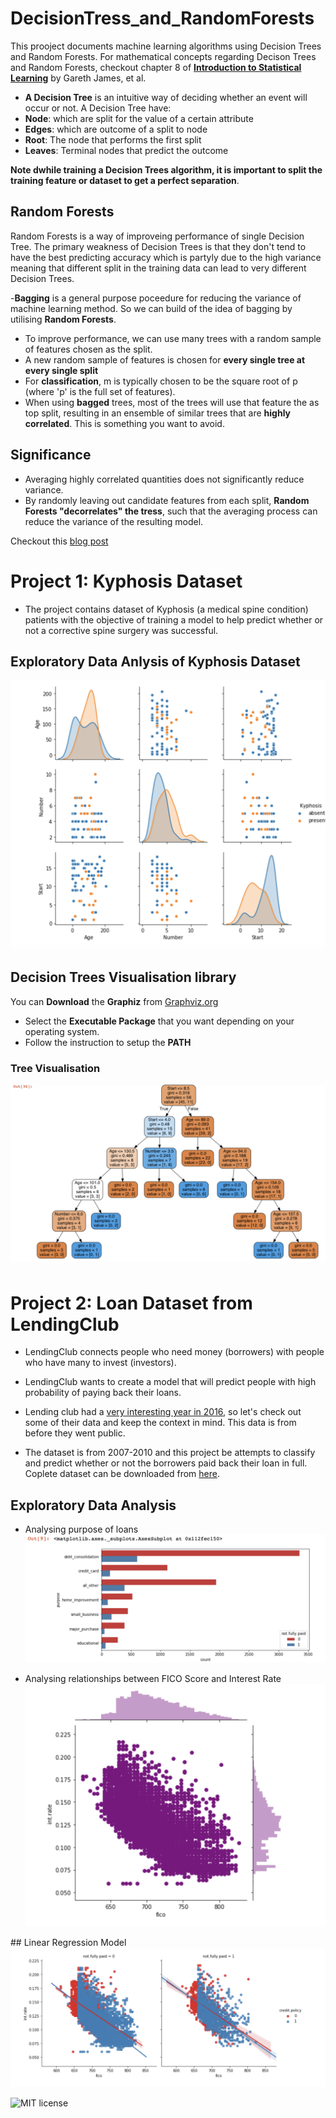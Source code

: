 # DecisionTress_and_RandomForests
 This prooject documents machine learning algorithms using Decision Trees and Random Forests. For mathematical concepts regarding Decison Trees and Random Forests, checkout chapter 8 of **[Introduction to Statistical Learning](https://blog.princehonest.com/stat-learning/)** by Gareth James, et al. 

- **A Decision Tree** is an intuitive way of deciding whether an event will occur or not. A Decision Tree have:
 - **Node**: which are split for the value of a certain attribute
 - **Edges**: which are outcome of a split to node
 - **Root**: The node that performs the first split
 - **Leaves**: Terminal nodes that predict the outcome

**Note dwhile training a Decision Trees algorithm, it is important to split the training feature or dataset to get a perfect separation**.

## Random Forests

Random Forests is a way of improveing performance of single Decision Tree. The primary weakness of Decision Trees is that they don't tend to have the best predicting accuracy which is partyly due to the high variance meaning that different split in the training data can lead to very different Decision Trees.

-**Bagging** is a general purpose poceedure for reducing the variance of machine learning method. So we can build of the idea of bagging by utilising **Random Forests**.
- To improve performance, we can use many trees with a random sample of features chosen as the split.
- A new random sample of features is chosen for **every single tree at every single split**
- For **classification**, m is typically chosen to be the square root of p (where 'p' is the full set of features).
- When using **bagged** trees, most of the trees will use that feature the as top split, resulting in an ensemble of similar trees that are **highly correlated**. This is something you want to avoid.

## Significance 
- Averaging highly correlated quantities does not significantly reduce variance.
- By randomly leaving out candidate features from each split, **Random Forests "decorrelates" the tress**, such that the averaging process can reduce the variance of the resulting model.

Checkout this [blog post](https://towardsdatascience.com/enchanted-random-forest-b08d418cb411#.hh7n1co54)

# Project 1: Kyphosis Dataset
- The project contains dataset of Kyphosis (a medical spine condition) patients with the objective of training a model to help predict whether or not a corrective spine surgery was successful. 

## Exploratory Data Anlysis of Kyphosis Dataset
![Exploratory_Data_Analysis](./images/EDA.png)

## Decision Trees Visualisation library
You can **Download** the **Graphiz** from [Graphviz.org](https://graphviz.org/download)
- Select the **Executable Package** that you want depending on your operating system.
- Follow the instruction to setup the **PATH**

### Tree Visualisation
![Tree_visualisation](./images/Decision_tree_output.png)


# Project 2: Loan Dataset from LendingClub
- LendingClub connects people who need money (borrowers) with people who have many to invest (investors).
- LendingClub wants to create a model that will predict people with high probability of paying back their loans.

- Lending club had a [very interesting year in 2016](https://en.wikipedia.org/wiki/Lending_Club#2016), so let's check out some of their data and keep the context in mind. This data is from before they  went public. 

- The dataset is from 2007-2010 and this project be attempts to classify and predict whether or not the borrowers paid back their loan in full. Coplete dataset can be downloaded from [here](https://www.lendingclub.com/info/download-data.action).

## Exploratory Data Analysis
- Analysing purpose of loans
![Data_Analysis](./images/Data_analysis.png)

- Analysing relationships between FICO Score and Interest Rate
![fico_score_interest_rate](./images/jointplot.png)

## Linear Regression Model
![fico_score_interest_rate_lm](./images/linear_regression_model.png)







![MIT license](https://img.shields.io/badge/License-MIT-blue.svg)
